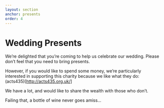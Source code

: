 ```yaml
---
layout: section
anchor: presents
order: 4
---
```


# Wedding Presents

We’re delighted that you’re coming to help us celebrate our wedding.  Please don’t feel that you need to bring presents.

However, if you would like to spend some money, we’re particularly interested in supporting this charity because we like what they do: (acts435)[http://acts435.org.uk/]  

We have a lot, and would like to share the wealth with those who don’t.

Failing that, a bottle of wine never goes amiss…
